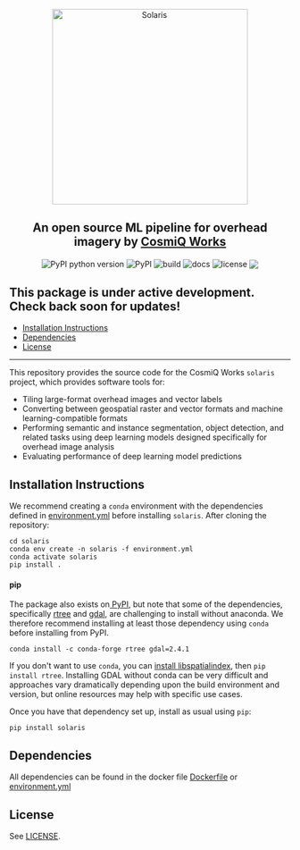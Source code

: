 <p align="center">
<img src="https://github.com/CosmiQ/solaris/raw/master/static/sol_logo.png" width="350" alt="Solaris">
</p>
<h2 align="center">An open source ML pipeline for overhead imagery by <a href=http://www.cosmiqworks.org>CosmiQ Works</a></h2>
<p align="center">
<img align="center" src="https://img.shields.io/pypi/pyversions/solaris.svg" alt="PyPI python version" href="https://pypi.org/project/solaris/">
<img align="center" src="https://img.shields.io/pypi/v/solaris.svg" alt="PyPI" href="https://pypi.org/project/solaris/">
<!-- <img align="center" src="https://img.shields.io/conda/vn/conda-forge/cw-eval.svg" alt="conda-forge"> -->
<img align="center" src="https://travis-ci.com/CosmiQ/solaris.svg?branch=master" alt="build">
<img align="center" src="https://readthedocs.org/projects/solaris/badge/" alt="docs">
<img align="center" src="https://img.shields.io/github/license/cosmiq/solaris.svg" alt="license">
<!-- <img align="center" src="https://img.shields.io/docker/build/cosmiqworks/cw-eval.svg" alt="docker"> -->
<a href="https://codecov.io/gh/CosmiQ/solaris"><img align="center" src="https://codecov.io/gh/CosmiQ/solaris/branch/master/graph/badge.svg" /></a>
</p>

## This package is under active development. Check back soon for updates!

- [Installation Instructions](#installation-instructions)
- [Dependencies](#dependencies)
- [License](#license)
---
This repository provides the source code for the CosmiQ Works `solaris` project, which provides software tools for:
- Tiling large-format overhead images and vector labels
- Converting between geospatial raster and vector formats and machine learning-compatible formats
- Performing semantic and instance segmentation, object detection, and related tasks using deep learning models designed specifically for overhead image analysis
- Evaluating performance of deep learning model predictions

## Installation Instructions
We recommend creating a `conda` environment with the dependencies defined in [environment.yml](./environment.yml) before installing `solaris`. After cloning the repository:
```
cd solaris
conda env create -n solaris -f environment.yml
conda activate solaris
pip install .
```

#### pip

The package also exists on[ PyPI](https://pypi.org), but note that some of the dependencies, specifically [rtree](https://github.com/Toblerity/) and [gdal](https://www.gdal.org), are challenging to install without anaconda. We therefore recommend installing at least those dependency using `conda` before installing from PyPI.

```
conda install -c conda-forge rtree gdal=2.4.1
```
If you don't want to use `conda`, you can [install libspatialindex](https://libspatialindex.org), then `pip install rtree`. Installing GDAL without conda can be very difficult and approaches vary dramatically depending upon the build environment and version, but online resources may help with specific use cases.

Once you have that dependency set up, install as usual using `pip`:

```
pip install solaris
```

<!-- #### Docker

You may also use our Docker container:
```
docker pull cosmiqworks/solaris
``` -->

<!-- ## API Documentation
See the [readthedocs](https://cw-eval.readthedocs.io/) page. -->

## Dependencies
All dependencies can be found in the docker file [Dockerfile](./Dockerfile) or
[environment.yml](./environment.yml)

## License
See [LICENSE](./LICENSE.txt).
<!--
## Traffic
![GitHub](https://img.shields.io/github/downloads/cosmiq/cw-eval/total.svg)
![PyPI](https://img.shields.io/pypi/dm/cw-eval.svg)
![Conda](https://img.shields.io/conda/dn/conda-forge/cw-eval.svg) -->
